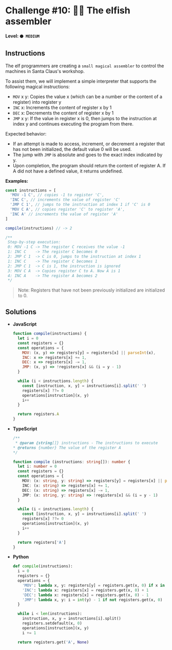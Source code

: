# Challenge #10: 👩‍💻 The elfish assembler

#### Level: `🟠 MEDIUM`

## Instructions

The elf programmers are creating a `small magical assembler` to control the machines in Santa Claus's workshop.

To assist them, we will implement a simple interpreter that supports the following magical instructions:

- `MOV` x y: Copies the value x (which can be a number or the content of a register) into register y
- `INC` x: Increments the content of register x by 1
- `DEC` x: Decrements the content of register x by 1
- `JMP` x y: If the value in register x is 0, then jumps to the instruction at index y and continues executing the program from there.

Expected behavior:

- If an attempt is made to access, increment, or decrement a register that has not been initialized, the default value 0 will be used.
- The jump with `JMP` is absolute and goes to the exact index indicated by y.
- Upon completion, the program should return the content of register A. If A did not have a defined value, it returns undefined.

**Examples:**

```js
const instructions = [
  'MOV -1 C', // copies -1 to register 'C',
  'INC C', // increments the value of register 'C'
  'JMP C 1', // jumps to the instruction at index 1 if 'C' is 0
  'MOV C A', // copies register 'C' to register 'A',
  'INC A' // increments the value of register 'A'
]

compile(instructions) // -> 2

/**
 Step-by-step execution:
 0: MOV -1 C -> The register C receives the value -1
 1: INC C    -> The register C becomes 0
 2: JMP C 1  -> C is 0, jumps to the instruction at index 1
 1: INC C    -> The register C becomes 1
 2: JMP C 1  -> C is 1, the instruction is ignored
 3: MOV C A  -> Copies register C to A. Now A is 1
 4: INC A    -> The register A becomes 2
 */
```

> Note: Registers that have not been previously initialized are initialized to 0.

## Solutions

- **JavaScript**

  ```js
  function compile(instructions) {
    let i = 0
    const registers = {}
    const operations = {
      MOV: (x, y) => registers[y] = registers[x] || parseInt(x),
      INC: x => registers[x] += 1,
      DEC: x => registers[x] -= 1,
      JMP: (x, y) => !registers[x] && (i = y - 1)
    }

    while (i < instructions.length) {
      const [instruction, x, y] = instructions[i].split(' ')
      registers[x] ??= 0
      operations[instruction](x, y)
      i++
    }

    return registers.A
  }
  ```

- **TypeScript**

  ```ts
  /**
   * @param {string[]} instructions - The instructions to execute
  * @returns {number} The value of the register A
  */

  function compile (instructions: string[]): number {
    let i: number = 0
    const registers = {}
    const operations = {
      MOV: (x: string, y: string) => registers[y] = registers[x] || parseInt(x),
      INC: (x: string) => registers[x] += 1,
      DEC: (x: string) => registers[x] -= 1,
      JMP: (x: string, y: string) => !registers[x] && (i = y - 1)
    }

    while (i < instructions.length) {
      const [instruction, x, y] = instructions[i].split(' ')
      registers[x] ??= 0
      operations[instruction](x, y)
      i++
    }

    return registers['A']
  }
  ```

- **Python**

  ```py
  def compile(instructions):
    i = 0
    registers = {}
    operations = {
      'MOV': lambda x, y: registers[y] = registers.get(x, 0) if x in registers else int(x),
      'INC': lambda x: registers[x] = registers.get(x, 0) + 1
      'DEC': lambda x: registers[x] = registers.get(x, 0) - 1
      'JMP': lambda x, y: i = int(y) - 1 if not registers.get(x, 0)
    }

    while i < len(instructions):
      instruction, x, y = instructions[i].split()
      registers.setdefault(x, 0)
      operations[instruction](x, y)
      i += 1

    return registers.get('A', None)
  ```

